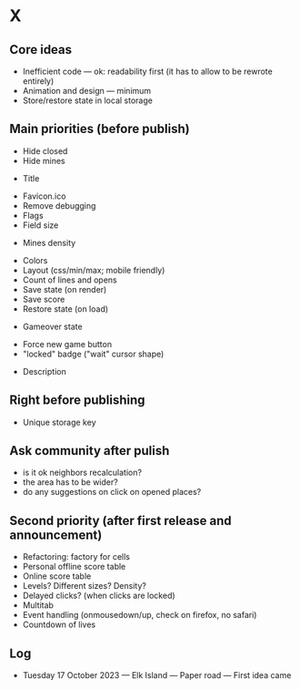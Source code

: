 # X

## Core ideas

- Inefficient code — ok: readability first (it has to allow to be rewrote entirely)
- Animation and design — minimum
- Store/restore state in local storage

## Main priorities (before publish)

+ Hide closed
+ Hide mines
- Title
+ Favicon.ico
+ Remove debugging
+ Flags
+ Field size
- Mines density
+ Colors
+ Layout (css/min/max; mobile friendly)
+ Count of lines and opens
+ Save state (on render)
+ Save score
+ Restore state (on load)
- Gameover state
+ Force new game button
+ "locked" badge ("wait" cursor shape)
- Description

## Right before publishing

- Unique storage key

## Ask community after pulish

- is it ok neighbors recalculation?
- the area has to be wider?
- do any suggestions on click on opened places?

## Second priority (after first release and announcement)

- Refactoring: factory for cells
- Personal offline score table
- Online score table
- Levels? Different sizes? Density?
- Delayed clicks? (when clicks are locked)
- Multitab
- Event handling (onmousedown/up, check on firefox, no safari)
- Countdown of lives

## Log

- Tuesday 17 October 2023 — Elk Island — Paper road — First idea came
